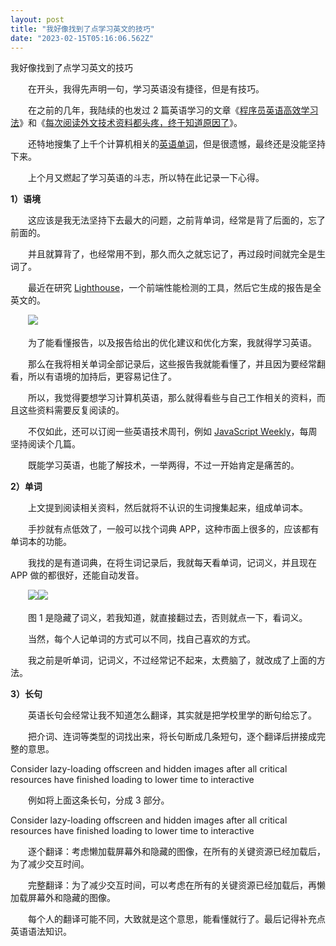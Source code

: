 ```yaml
---
layout: post
title: "我好像找到了点学习英文的技巧"
date: "2023-02-15T05:16:06.562Z"
---
```

我好像找到了点学习英文的技巧

　　在开头，我得先声明一句，学习英语没有捷径，但是有技巧。

　　在之前的几年，我陆续的也发过 2 篇英语学习的文章《[程序员英语高效学习法](https://www.cnblogs.com/strick/p/6839523.html)》和《[每次阅读外文技术资料都头疼，终于知道原因了](https://www.cnblogs.com/strick/p/11616288.html)》。

　　还特地搜集了上千个计算机相关的[英语单词](https://www.cnblogs.com/strick/p/12033740.html)，但是很遗憾，最终还是没能坚持下来。

　　上个月又燃起了学习英语的斗志，所以特在此记录一下心得。

**1）语境**

　　这应该是我无法坚持下去最大的问题，之前背单词，经常是背了后面的，忘了前面的。

　　并且就算背了，也经常用不到，那久而久之就忘记了，再过段时间就完全是生词了。

　　最近在研究 [Lighthouse](https://developer.chrome.com/docs/lighthouse/overview/)，一个前端性能检测的工具，然后它生成的报告是全英文的。

　　![](https://img2023.cnblogs.com/blog/211606/202301/211606-20230118160033437-1263124432.png)

　　为了能看懂报告，以及报告给出的优化建议和优化方案，我就得学习英语。

　　那么在我将相关单词全部记录后，这些报告我就能看懂了，并且因为要经常翻看，所以有语境的加持后，更容易记住了。

　　所以，我觉得要想学习计算机英语，那么就得看些与自己工作相关的资料，而且这些资料需要反复阅读的。

　　不仅如此，还可以订阅一些英语技术周刊，例如 [JavaScript Weekly](https://javascriptweekly.com/issues)，每周坚持阅读个几篇。

　　既能学习英语，也能了解技术，一举两得，不过一开始肯定是痛苦的。

**2）单词**

　　上文提到阅读相关资料，然后就将不认识的生词搜集起来，组成单词本。

　　手抄就有点低效了，一般可以找个词典 APP，这种市面上很多的，应该都有单词本的功能。

　　我找的是有道词典，在将生词记录后，我就每天看单词，记词义，并且现在 APP 做的都很好，还能自动发音。

　　![](https://img2023.cnblogs.com/blog/211606/202301/211606-20230118161133164-720535644.jpg)![](https://img2023.cnblogs.com/blog/211606/202301/211606-20230118161151065-2017090698.jpg)

　　图 1 是隐藏了词义，若我知道，就直接翻过去，否则就点一下，看词义。

　　当然，每个人记单词的方式可以不同，找自己喜欢的方式。

　　我之前是听单词，记词义，不过经常记不起来，太费脑了，就改成了上面的方法。

**3）长句**

　　英语长句会经常让我不知道怎么翻译，其实就是把学校里学的断句给忘了。

　　把介词、连词等类型的词找出来，将长句断成几条短句，逐个翻译后拼接成完整的意思。

Consider lazy-loading offscreen and hidden images after all critical resources have finished loading to lower time to interactive

　　例如将上面这条长句，分成 3 部分。

Consider lazy-loading offscreen and hidden images 
after all critical resources have finished loading 
to lower time to interactive

　　逐个翻译：考虑懒加载屏幕外和隐藏的图像，在所有的关键资源已经加载后，为了减少交互时间。

　　完整翻译：为了减少交互时间，可以考虑在所有的关键资源已经加载后，再懒加载屏幕外和隐藏的图像。

　　每个人的翻译可能不同，大致就是这个意思，能看懂就行了。最后记得补充点英语语法知识。